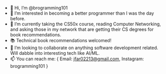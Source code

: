 - 👋 Hi, I’m @brogramming101
- 👀 I’m interested in becoming a better programmer than I was the day before.
- 🌱 I’m currently taking the CS50x course, reading Computer Networking, and asking those in my network that are getting their CS degrees for book recommendations. 
- 📚 Technical book recommendations welcomed!
- 💞️ I’m looking to collaborate on anything software development related. Will dabble into interesting tech like AI/ML.
- 📫 You can reach me: { Email: jfar02213@gmail.com, Instagram: brogramming101 }

<!---
brogramming101/brogramming101 is a ✨ special ✨ repository because its `README.md` (this file) appears on your GitHub profile.
You can click the Preview link to take a look at your changes.
--->
